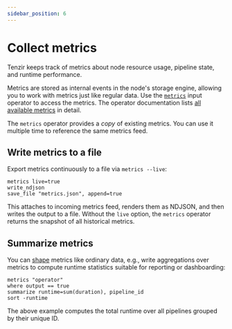 ```yaml
---
sidebar_position: 6
---
```


# Collect metrics

Tenzir keeps track of metrics about node resource usage, pipeline state, and
runtime performance.

Metrics are stored as internal events in the node's storage engine, allowing you
to work with metrics just like regular data. Use the
[`metrics`](../tql2/operators/metrics.md) input operator to access the metrics.
The operator documentation lists [all available
metrics](../tql2/operators/metrics#schemas) in detail.

The `metrics` operator provides a *copy* of existing metrics. You can use it
multiple time to reference the same metrics feed.

## Write metrics to a file

Export metrics continuously to a file via `metrics --live`:

```tql
metrics live=true
write_ndjson
save_file "metrics.json", append=true
```

This attaches to incoming metrics feed, renders them as NDJSON, and then writes
the output to a file. Without the `live` option, the `metrics` operator returns
the snapshot of all historical metrics.

## Summarize metrics

You can [shape](../usage/shape-data/README.md) metrics like ordinary data,
e.g., write aggregations over metrics to compute runtime statistics suitable for
reporting or dashboarding:

```tql
metrics "operator"
where output == true
summarize runtime=sum(duration), pipeline_id
sort -runtime
```

The above example computes the total runtime over all pipelines grouped by their
unique ID.
